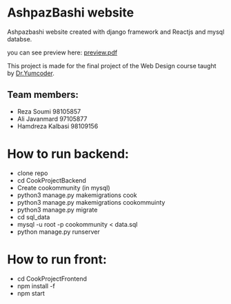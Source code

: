 # AshpazBashi website
Ashpazbashi website created with django framework and Reactjs and mysql databse.

you can see preview here: 
[preview.pdf](https://github.com/youngman08/CookProject/files/11219583/preview.pdf)

This project is made for the final project of the Web Design course taught by [Dr.Yumcoder](https://github.com/YumcoderCom).

## Team members:
- Reza Soumi 98105857
- Ali Javanmard 97105877
- Hamdreza Kalbasi 98109156

# How to run backend:

- clone repo
- cd CookProjectBackend
- Create cookommunity (in mysql)
- python3 manage.py makemigrations cook
- python3 manage.py makemigrations cookommuinty
- python3 manage.py migrate
- cd sql_data
- mysql -u root -p cookommunity < data.sql
- python manage.py runserver

# How to run front:

- cd CookProjectFrontend
- npm install -f
- npm start















